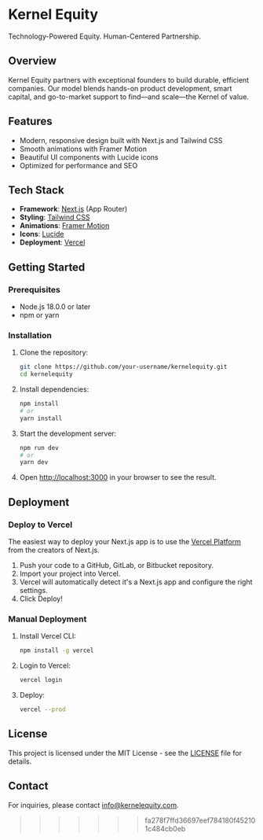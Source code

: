 # Kernel Equity

Technology-Powered Equity. Human-Centered Partnership.

## Overview

Kernel Equity partners with exceptional founders to build durable, efficient companies. Our model blends hands-on product development, smart capital, and go-to-market support to find—and scale—the Kernel of value.

## Features

- Modern, responsive design built with Next.js and Tailwind CSS
- Smooth animations with Framer Motion
- Beautiful UI components with Lucide icons
- Optimized for performance and SEO

## Tech Stack

- **Framework**: [Next.js](https://nextjs.org/) (App Router)
- **Styling**: [Tailwind CSS](https://tailwindcss.com/)
- **Animations**: [Framer Motion](https://www.framer.com/motion/)
- **Icons**: [Lucide](https://lucide.dev/)
- **Deployment**: [Vercel](https://vercel.com/)

## Getting Started

### Prerequisites

- Node.js 18.0.0 or later
- npm or yarn

### Installation

1. Clone the repository:
   ```bash
   git clone https://github.com/your-username/kernelequity.git
   cd kernelequity
   ```

2. Install dependencies:
   ```bash
   npm install
   # or
   yarn install
   ```

3. Start the development server:
   ```bash
   npm run dev
   # or
   yarn dev
   ```

4. Open [http://localhost:3000](http://localhost:3000) in your browser to see the result.

## Deployment

### Deploy to Vercel

The easiest way to deploy your Next.js app is to use the [Vercel Platform](https://vercel.com/new?utm_medium=default-template&filter=next.js&utm_source=create-next-app&utm_campaign=create-next-app-readme) from the creators of Next.js.

1. Push your code to a GitHub, GitLab, or Bitbucket repository.
2. Import your project into Vercel.
3. Vercel will automatically detect it's a Next.js app and configure the right settings.
4. Click Deploy!

### Manual Deployment

1. Install Vercel CLI:
   ```bash
   npm install -g vercel
   ```

2. Login to Vercel:
   ```bash
   vercel login
   ```

3. Deploy:
   ```bash
   vercel --prod
   ```

## License

This project is licensed under the MIT License - see the [LICENSE](LICENSE) file for details.

## Contact

For inquiries, please contact [info@kernelequity.com](mailto:info@kernelequity.com).
>>>>>>> fa278f7ffd36697eef784180f452101c484cb0eb
